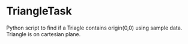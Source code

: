# TriangleTask
Python script to find if a Triagle contains origin(0,0) using sample data. Triangle is on cartesian plane.
